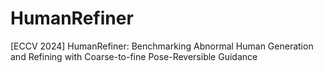 # HumanRefiner
[ECCV 2024] HumanRefiner: Benchmarking Abnormal Human Generation and Refining with Coarse-to-fine Pose-Reversible Guidance
